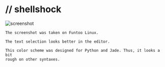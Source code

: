 // shellshock
=============
![screenshot](https://raw.github.com/surjikal/shellshock/master/screenshot.png)

    The screenshot was taken on Funtoo Linux.
    
    The text selection looks better in the editor.
    
    This color scheme was designed for Python and Jade. Thus, it looks a bit
    rough on other syntaxes.
